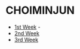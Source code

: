 # CHOIMINJUN
- [1st  Week](https://velours1.github.io/CHOIMINJUN/first.html "1주차 과제")
  -<br>
- [2nd  Week](https://velours1.github.io/CHOIMINJUN/second.html "2주차 과제")<br>
- [3rd  Week](https://velours1.github.io/CHOIMINJUN/third.html "3주차 과제")<br>
